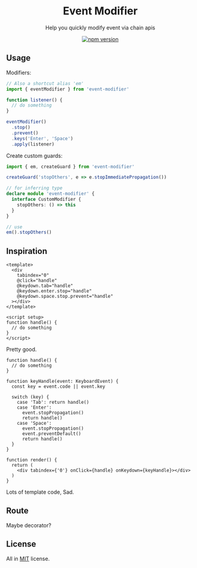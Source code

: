 <h1 align="center">Event Modifier</h1>

<p align="center">
  Help you quickly modify event via chain apis
</p>

<p align="center">
  <a href="https://www.npmjs.com/package/event-modifier" target="_blank">
    <img src="https://img.shields.io/github/package-json/v/qmhc/event-modifier" alt="npm version"/>
  </a>
</p>

## Usage

Modifiers:

```ts
// Also a shortcut alias 'em'
import { eventModifier } from 'event-modifier'

function listener() {
  // do something
}

eventModifier()
  .stop()
  .prevent()
  .keys('Enter', 'Space')
  .apply(listener)
```

Create custom guards:

```ts
import { em, createGuard } from 'event-modifier'

createGuard('stopOthers', e => e.stopImmediatePropagation())

// for inferring type
declare module 'event-modifier' {
  interface CustomModifier {
    stopOthers: () => this
  }
}

// use
em().stopOthers()
```

## Inspiration

```vue
<template>
  <div
    tabindex="0"
    @click="handle"
    @keydown.tab="handle"
    @keydown.enter.stop="handle"
    @keydown.space.stop.prevent="handle"
  ></div>
</template>

<script setup>
function handle() {
  // do something
}
</script>
```

Pretty good.

```tsx
function handle() {
  // do something
}

function keyHandle(event: KeyboardEvent) {
  const key = event.code || event.key

  switch (key) {
    case 'Tab': return handle()
    case 'Enter':
      event.stopPropagation()
      return handle()
    case 'Space':
      event.stopPropagation()
      event.preventDefault()
      return handle()
  }
}

function render() {
  return (
    <div tabindex={'0'} onClick={handle} onKeydown={keyHandle}></div>
  )
}
```

Lots of template code, Sad.

## Route

Maybe decorator?

## License

All in [MIT](./LICENSE.md) license.
